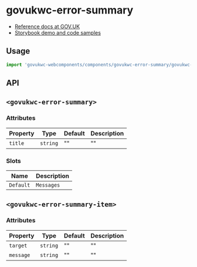 # govukwc-error-summary

- [Reference docs at GOV.UK](https://design-system.service.gov.uk/components/error-summary/)
- [Storybook demo and code samples](http://tgreyuk.github.io/govuk-webcomponents/storybook/?path=/story/error-summary/)

## Usage

```javascript
import 'govukwc-webcomponents/components/govukwc-error-summary/govukwc-error-summary';
```

## API

## `<govukwc-error-summary>`

### Attributes

| Property  |  Type     | Default | Description |
|-----------|-----------|---------|-------------|
| `title`|`string`|""|""| 

### Slots

| Name  |  Description     |
|-----------|-----------|
| `Default` | `Messages` |

## `<govukwc-error-summary-item>`

### Attributes

| Property  |  Type     | Default | Description |
|-----------|-----------|---------|-------------|
| `target`|`string`|""|""
| `message`|`string`|""|""| 

